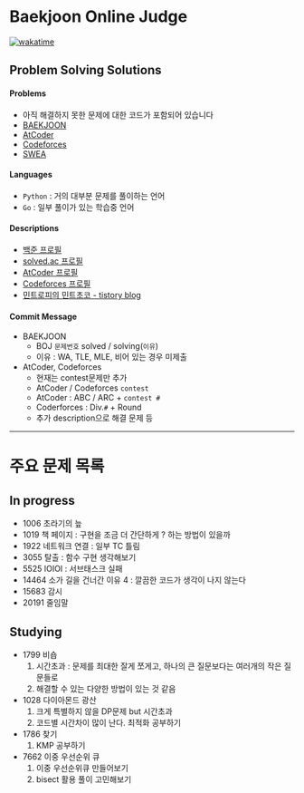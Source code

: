 # Baekjoon Online Judge

[![wakatime](https://wakatime.com/badge/user/d2f7e5d9-29c6-4c2e-85b5-4bb5c795a8eb/project/949c1805-26eb-4e04-89eb-f03f768ea033.svg)](https://wakatime.com/badge/user/d2f7e5d9-29c6-4c2e-85b5-4bb5c795a8eb/project/949c1805-26eb-4e04-89eb-f03f768ea033)

## Problem Solving Solutions

#### Problems
- 아직 해결하지 못한 문제에 대한 코드가 포함되어 있습니다
- [BAEKJOON](https://www.acmicpc.net/)
- [AtCoder](https://atcoder.jp/)
- [Codeforces](https://codeforces.com/)
- [SWEA](https://swexpertacademy.com/main/main.do)

#### Languages
- `Python` : 거의 대부분 문제를 풀이하는 언어
- `Go` : 일부 풀이가 있는 학습중 언어

#### Descriptions
- [백준 프로필](https://www.acmicpc.net/user/jun2korea)
- [solved.ac 프로필](https://solved.ac/profile/jun2korea)
- [AtCoder 프로필](https://atcoder.jp/users/mintropy)
- [Codeforces 프로필](https://codeforces.com/profile/mintropy)
- [민트로피의 민트초코 - tistory blog](https://mintropy.tistory.com/)

#### Commit Message
- BAEKJOON
    - BOJ `문제번호` solved / solving(`이유`)
    - 이유 : WA, TLE, MLE, 비어 있는 경우 미제출
- AtCoder, Codeforces
    - 현재는 contest문제만 추가
    - AtCoder / Codeforces `contest`
    - AtCoder : ABC / ARC + `contest #`
    - Coderforces : Div.`#` + Round
    - 추가 description으로 해결 문제 등

---

# 주요 문제 목록

## In progress
- 1006 초라기의 늪
- 1019 책 페이지 : 구현을 조금 더 간단하게 ? 하는 방법이 있을까
- 1922 네트워크 연결 : 일부 TC 틀림
- 3055 탈출 : 함수 구현 생각해보기
- 5525 IOIOI : 서브태스크 실패
- 14464 소가 길을 건너간 이유 4 : 깔끔한 코드가 생각이 나지 않는다
- 15683 감시
- 20191 줄임말


## Studying
- 1799 비숍
    1. 시간초과 : 문제를 최대한 잘게 쪼게고, 하나의 큰 질문보다는 여러개의 작은 질문들로
    2. 해결할 수 있는 다양한 방법이 있는 것 같음
- 1028 다이아몬드 광산
    1. 크게 특별하지 않을 DP문제 but 시간초과
    2. 코드별 시간차이 많이 난다. 최적화 공부하기
- 1786 찾기
    1. KMP 공부하기
- 7662 이중 우선순위 큐
    1. 이중 우선순위큐 만들어보기
    2. bisect 활용 풀이 고민해보기